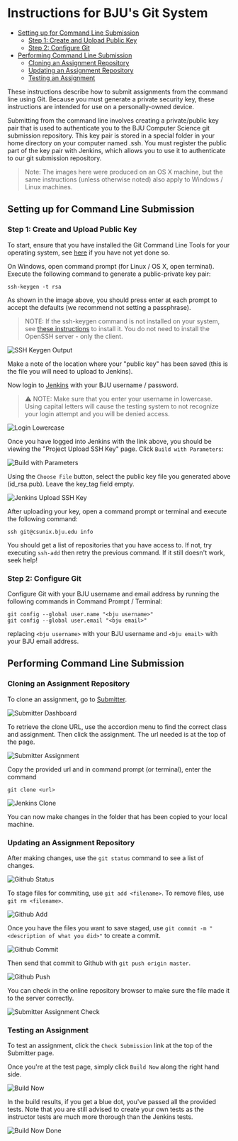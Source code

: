 # Instructions for BJU's Git System

* [Setting up for Command Line Submission](#setting-up-for-command-line-submission)
  + [Step 1: Create and Upload Public Key](#step-1-create-and-upload-public-key)
  + [Step 2: Configure Git](#step-2-configure-git)
* [Performing Command Line Submission](#performing-command-line-submission)
  + [Cloning an Assignment Repository](#cloning-an-assignment-repository)
  + [Updating an Assignment Repository](#updating-an-assignment-repository)
  + [Testing an Assignment](#testing-an-assignment)

These instructions describe how to submit assignments from the command line using Git. Because you must generate a private security key, these instructions are intended for use on a personally-owned device. 

Submitting from the command line involves creating a private/public key pair that is used to authenticate you to the BJU Computer Science git submission repository. This key pair is stored in a special folder in your home directory on your computer named .ssh. You must register the public part of the key pair with Jenkins, which allows you to use it to authenticate to our git submission repository.

> Note: The images here were produced on an OS X machine, but the same instructions (unless otherwise noted) also apply to Windows / Linux machines.

## Setting up for Command Line Submission

### Step 1: Create and Upload Public Key

To start, ensure that you have installed the Git Command Line Tools for your operating system, see [here](README-git.md) if you have not yet done so.    

On Windows, open command prompt (for Linux / OS X, open terminal). Execute the  following command to generate a public-private key pair:

```
ssh-keygen -t rsa
```

As shown in the image above, you should press enter at each prompt to accept the defaults (we recommend not setting a passphrase).

> NOTE: If the ssh-keygen command is not installed on your system, see [these instructions](https://docs.microsoft.com/en-us/windows-server/administration/openssh/openssh_install_firstuse) to install it. You do not need to install the OpenSSH server - only the client.

![SSH Keygen Output](images/git/ssh-keygen-output.png)

Make a note of the location where your "public key" has been saved (this is the file you will need to upload to Jenkins).

Now login to [Jenkins](https://protect.bju.edu/cps/jenkins/job/git-ssh-key-upload/) with your BJU username / password.

> :warning: NOTE: Make sure that you enter your username in lowercase.  Using capital letters will cause the testing system to not recognize your login attempt and you will be denied access.

![Login Lowercase](images/git/login-lowercase.png)

Once you have logged into Jenkins with the link above, you should be viewing the "Project Upload SSH Key" page. Click `Build with Parameters`:

![Build with Parameters](images/git/jenkins-build-with-parameters.png)

Using the `Choose File` button, select the public key file you generated above (id_rsa.pub). Leave the key_tag field empty.

![Jenkins Upload SSH Key](images/git/jenkins-upload-ssh-key.png)

After uploading your key, open a command prompt or terminal and execute the following command:

```
ssh git@csunix.bju.edu info
```

You should get a list of repositories that you have access to.  If not, try executing `ssh-add` then retry the previous command.  If it still doesn't work, seek help!

### Step 2: Configure Git

Configure Git with your BJU username and email address by running the following commands in Command Prompt / Terminal:

```
git config --global user.name "<bju username>"
git config --global user.email "<bju email>"
```

replacing `<bju username>` with your BJU username and `<bju email>` with your BJU email address.

## Performing Command Line Submission

### Cloning an Assignment Repository

To clone an assignment, go to [Submitter](https://protect.bju.edu/cps/submit/upload).

![Submitter Dashboard](images/webui/submiter-dashboard.png)

To retrieve the clone URL, use the accordion menu to find the correct class and assignment. Then click the assignment.  The url needed is at the top of the page.

![Submitter Assignment](images/webui/submiter-assignment.png)

Copy the provided url and in command prompt (or terminal), enter the command 

```
git clone <url>
```

![Jenkins Clone](images/git/jenkins-clone.png)

You can now make changes in the folder that has been copied to your local machine.

### Updating an Assignment Repository

After making changes, use the `git status` command to see a list of changes.

![Github Status](images/git/git-status.png)

To stage files for commiting, use `git add <filename>`.  To remove files, use `git rm <filename>`.

![Github Add](images/git/git-add.png)

Once you have the files you want to save staged, use `git commit -m "<description of what you did>"` to create a commit.

![Github Commit](images/git/git-commit.png)

Then send that commit to Github with `git push origin master`.

![Github Push](images/git/git-push.png)

You can check in the online repository browser to make sure the file made it to the server correctly.

![Submitter Assignment Check](images/webui/submiter-assignment.png)

### Testing an Assignment

To test an assignment, click the `Check Submission` link at the top of the Submitter page.

Once you're at the test page, simply click `Build Now` along the right hand side.

![Build Now](images/webui/build-now.png)

In the build results, if you get a blue dot, you've passed all the provided tests.  Note that you are still advised to create your own tests as the instructor tests are much more thorough than the Jenkins tests.

![Build Now Done](images/webui/build-now-done.png)
